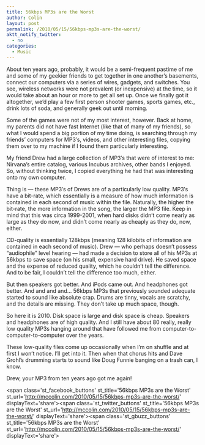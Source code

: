 ```yaml
---
title: 56kbps MP3s are the Worst
author: Colin
layout: post
permalink: /2010/05/15/56kbps-mp3s-are-the-worst/
aktt_notify_twitter:
  - no
categories:
  - Music
---
```

About ten years ago, probably, it would be a semi-frequent pastime of me and some of my geekier friends to get together in one another&#8217;s basements, connect our computers via a series of wires, gadgets, and switches. You see, wireless networks were not prevalent (or inexpensive) at the time, so it would take about an hour or more to get all set up. Once we finally got it altogether, we&#8217;d play a few first person shooter games, sports games, etc., drink lots of soda, and generally geek out until morning.

Some of the games were not of my most interest, however. Back at home, my parents did not have fast Internet (like that of many of my friends), so what I would spend a big portion of my time doing, is searching through my friends&#8217; computers for MP3&#8242;s, videos, and other interesting files, copying them over to my machine if I found them particularly interesting.

My friend Drew had a large collection of MP3&#8242;s that were of interest to me: Nirvana&#8217;s entire catalog, various Incubus archives, other bands I enjoyed. So, without thinking twice, I copied everything he had that was interesting onto my own computer.

Thing is &#8212; these MP3&#8242;s of Drews are of a particularly low quality. MP3&#8242;s have a bit-rate, which essentially is a measure of how much information is contained in each second of music within the file. Naturally, the higher the bit-rate, the more information in the song, the larger the MP3 file. Keep in mind that this was circa 1999-2001, when hard disks didn&#8217;t come nearly as large as they do now, and didn&#8217;t come nearly as cheaply as they do, now, either.

CD-quality is essentially 128kbps (meaning 128 kilobits of information are contained in each second of music). Drew &#8212; who perhaps doesn&#8217;t possess &#8220;audiophile&#8221; level hearing &#8212; had made a decision to store all of his MP3s at 56kbps to save space (on his small, expensive hard drive). He saved space and the expense of reduced quality, which he couldn&#8217;t tell the difference. And to be fair, I couldn&#8217;t tell the difference too much, either.

But then speakers got better. And iPods came out. And headphones got better. And and and and&#8230; 56kbps MP3s that previously sounded adequate started to sound like absolute crap. Drums are tinny, vocals are scratchy, and the details are missing. They don&#8217;t take up much space, though.

So here it is 2010. Disk space is large and disk space is cheap. Speakers and headphones are of high quality. And I still have about 80 really, really low quality MP3s hanging around that have followed me from computer-to-computer-to-computer over the years.

These low-quality files come up occasionally when I&#8217;m on shuffle and at first I won&#8217;t notice. I&#8217;ll get into it. Then when that chorus hits and Dave Grohl&#8217;s drumming starts to sound like Doug Funnie banging on a trash can, I know.

Drew, your MP3 from ten years ago got me again!

<span class='st\_facebook\_buttons' st\_title='56kbps MP3s are the Worst' st\_url='http://mccolin.com/2010/05/15/56kbps-mp3s-are-the-worst/' displayText='share'></span><span class='st\_twitter\_buttons' st\_title='56kbps MP3s are the Worst' st\_url='http://mccolin.com/2010/05/15/56kbps-mp3s-are-the-worst/' displayText='share'></span><span class='st\_gbuzz\_buttons' st\_title='56kbps MP3s are the Worst' st\_url='http://mccolin.com/2010/05/15/56kbps-mp3s-are-the-worst/' displayText='share'></span>